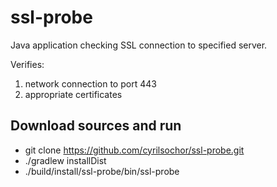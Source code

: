 # ssl-probe

Java application checking SSL connection to specified server.

Verifies:
1. network connection to port 443 
2. appropriate certificates 

## Download sources and run
- git clone https://github.com/cyrilsochor/ssl-probe.git
- ./gradlew installDist
- ./build/install/ssl-probe/bin/ssl-probe 

